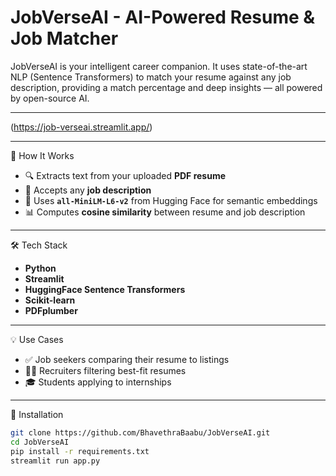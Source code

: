 # JobVerseAI - AI-Powered Resume & Job Matcher
JobVerseAI is your intelligent career companion. It uses state-of-the-art NLP (Sentence Transformers) to match your resume against any job description, providing a match percentage and deep insights — all powered by open-source AI.






---

(https://job-verseai.streamlit.app/)  


---

🧠 How It Works

- 🔍 Extracts text from your uploaded **PDF resume**
- 💬 Accepts any **job description**
- 🤖 Uses **`all-MiniLM-L6-v2`** from Hugging Face for semantic embeddings
- 📊 Computes **cosine similarity** between resume and job description

---

 🛠 Tech Stack

- **Python**
- **Streamlit**
- **HuggingFace Sentence Transformers**
- **Scikit-learn**
- **PDFplumber**

---

💡 Use Cases

- ✅ Job seekers comparing their resume to listings
- 🧑‍💼 Recruiters filtering best-fit resumes
- 🎓 Students applying to internships

---

🧰 Installation

```bash
git clone https://github.com/BhavethraBaabu/JobVerseAI.git
cd JobVerseAI
pip install -r requirements.txt
streamlit run app.py
